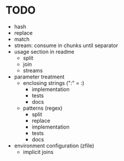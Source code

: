 # TODO
- hash
- replace
- match
- stream: consume in chunks until separator
- usage section in readme 
  - split
  - join
  - streams
- parameter treatment
  - enclosing strings (":" = :)
    - implementation
    - tests
    - docs
  - patterns (regex)
    - split
    - replace
    - implementation
    - tests
    - docs
- environment configuration (zfile)
  - implicit joins
